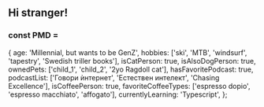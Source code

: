 ## Hi stranger!

### const  PMD  = 
{
	age: 'Millennial, but wants to be GenZ',
	hobbies: ['ski', 'MTB', 'windsurf', 'tapestry', 'Swedish triller books'],
	isCatPerson: true,
	isAlsoDogPerson: true,
	ownedPets: ['child_1', 'child_2', '2yo Ragdoll cat'],
	hasFavoritePodcast: true,
	podcastList: ['Говори ѝнтернет', 'Естествен интелект', 'Chasing Excellence'],
	isCoffeePerson: true,
	favoriteCoffeeTypes: ['espresso dopio', 'espresso macchiato', 'affogato'],
  currentlyLearning: 'Typescript',
};

<!--
**PMDimitrova/PMDimitrova** is a ✨ _special_ ✨ repository because its `README.md` (this file) appears on your GitHub profile.

Here are some ideas to get you started:

- 🔭 I’m currently working on ...
- 🌱 I’m currently learning ...
- 👯 I’m looking to collaborate on ...
- 🤔 I’m looking for help with ...
- 💬 Ask me about ...
- 📫 How to reach me: ...
- 😄 Pronouns: ...
- ⚡ Fun fact: ...
-->
